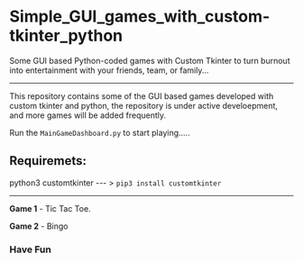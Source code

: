 # Simple_GUI_games_with_custom-tkinter_python

Some GUI based Python-coded games with Custom Tkinter to turn burnout into entertainment with your friends, team, or family...

---

This repository contains some of the GUI based games developed with custom tkinter and python, the repository is under active develoepment, and more games will be added frequently. 

Run the `MainGameDashboard.py` to start playing.....


## Requiremets:

python3
customtkinter --- > `pip3 install customtkinter`

---

**Game 1** - Tic Tac Toe.

**Game 2** - Bingo

### Have Fun ###

